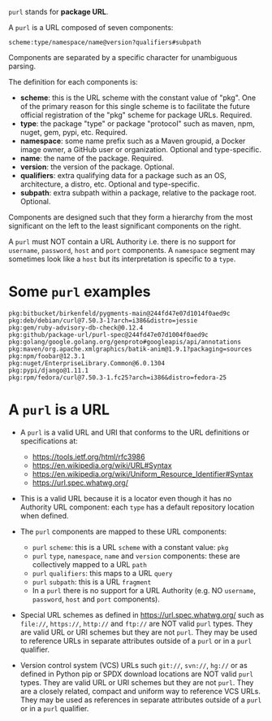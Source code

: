 `purl` stands for **package URL**.

A `purl` is a URL composed of seven components:

    scheme:type/namespace/name@version?qualifiers#subpath

Components are separated by a specific character for unambiguous parsing.

The definition for each components is:

- **scheme**: this is the URL scheme with the constant value of "pkg". One of
  the primary reason for this single scheme is to facilitate the future official
  registration of the "pkg" scheme for package URLs. Required.
- **type**: the package "type" or package "protocol" such as maven, npm, nuget,
  gem, pypi, etc. Required.
- **namespace**: some name prefix such as a Maven groupid, a Docker image owner,
  a GitHub user or organization. Optional and type-specific.
- **name**: the name of the package. Required.
- **version**: the version of the package. Optional.
- **qualifiers**: extra qualifying data for a package such as an OS,
  architecture, a distro, etc. Optional and type-specific.
- **subpath**: extra subpath within a package, relative to the package root.
  Optional.


Components are designed such that they form a hierarchy from the most significant
on the left to the least significant components on the right.


A `purl` must NOT contain a URL Authority i.e. there is no support for
`username`, `password`, `host` and `port` components. A `namespace` segment may
sometimes look like a `host` but its interpretation is specific to a `type`.


Some `purl` examples
====================

    pkg:bitbucket/birkenfeld/pygments-main@244fd47e07d1014f0aed9c
    pkg:deb/debian/curl@7.50.3-1?arch=i386&distro=jessie
    pkg:gem/ruby-advisory-db-check@0.12.4
    pkg:github/package-url/purl-spec@244fd47e07d1004f0aed9c
    pkg:golang/google.golang.org/genproto#googleapis/api/annotations
    pkg:maven/org.apache.xmlgraphics/batik-anim@1.9.1?packaging=sources
    pkg:npm/foobar@12.3.1
    pkg:nuget/EnterpriseLibrary.Common@6.0.1304
    pkg:pypi/django@1.11.1
    pkg:rpm/fedora/curl@7.50.3-1.fc25?arch=i386&distro=fedora-25


A `purl` is a URL
=================

- A `purl` is a valid URL and URI that conforms to the URL definitions or
  specifications at:

  - https://tools.ietf.org/html/rfc3986
  - https://en.wikipedia.org/wiki/URL#Syntax
  - https://en.wikipedia.org/wiki/Uniform_Resource_Identifier#Syntax
  - https://url.spec.whatwg.org/

- This is a valid URL because it is a locator even though it has no Authority
  URL component: each `type` has a default repository location when defined.

- The `purl` components are mapped to these URL components:

  - `purl` `scheme`: this is a URL `scheme` with a constant value: `pkg`
  - `purl` `type`, `namespace`, `name` and `version` components: these are
    collectively mapped to a URL `path`
  - `purl` `qualifiers`: this maps to a URL `query`
  - `purl` `subpath`: this is a URL `fragment`
  - In a `purl` there is no support for a URL Authority (e.g. NO
    `username`, `password`, `host` and `port` components).

- Special URL schemes as defined in https://url.spec.whatwg.org/ such as
  `file://`, `https://`, `http://` and `ftp://` are NOT valid `purl` types.
  They are valid URL or URI schemes but they are not `purl`.
  They may be used to reference URLs in separate attributes outside of a `purl`
  or in a `purl` qualifier.

- Version control system (VCS) URLs such `git://`, `svn://`, `hg://` or as
  defined in Python pip or SPDX download locations are NOT valid `purl` types.
  They are valid URL or URI schemes but they are not `purl`.
  They are a closely related, compact and uniform way to reference VCS URLs.
  They may be used as references in separate attributes outside of a `purl` or
  in a `purl` qualifier.

